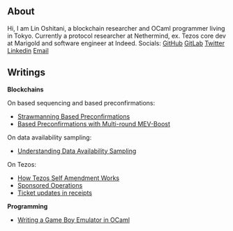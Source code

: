 ## About

Hi, I am Lin Oshitani, a blockchain researcher and OCaml programmer living in Tokyo. Currently a protocol researcher at Nethermind, ex. Tezos core dev at Marigold and software engineer at Indeed. Socials: [GitHub](https://github.com/linoscope/) [GitLab](https://gitlab.com/linoscope) [Twitter](https://twitter.com/linoscope/) [Linkedin](https://linkedin.com/in/lin-oshitani-a256a813a/) [Email](mailto:linoshitani@gmail.com)

## Writings

**Blockchains**

On based sequencing and based preconfirmations:
- [Strawmanning Based Preconfirmations](https://ethresear.ch/t/strawmanning-based-preconfirmations/19695)
- [Based Preconfirmations with Multi-round MEV-Boost](https://ethresear.ch/t/based-preconfirmations-with-multi-round-mev-boost/20091)

On data availability sampling:
- [Understanding Data Availability Sampling](https://mirror.xyz/linoscope.eth/m-GtfDd_sux7B2j_3l4ddffJRfhoAFbfhLPoxBCFuzk)

On Tezos:
- [How Tezos Self Amendment Works](https://www.marigold.dev/post/how-tezos-self-amendment-works)
- [Sponsored Operations](https://forum.tezosagora.org/t/feedback-request-sponsored-operations/6126)
- [Ticket updates in receipts](https://www.marigold.dev/post/ticket-updates-in-receipts)

**Programming**

- [Writing a Game Boy Emulator in OCaml](https://linoscope.github.io/writing-a-game-boy-emulator-in-ocaml/)
